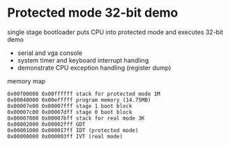 # Protected mode 32-bit demo
single stage bootloader puts CPU into protected mode and executes 32-bit demo
- serial and vga console
- system timer and keyboard interrupt handling
- demonstrate CPU exception handling (register dump)

memory map

    0x00f00000 0x00ffffff stack for protected mode 1M
    0x00040000 0x00efffff program memory (14.75MB)
    0x00007e00 0x00007fff stage 1 boot block
    0x00007c00 0x00007dff stage 0 boot block
    0x00007000 0x00007bff stack for real mode 3K
    0x00002000 0x00002fff GDT
    0x00001000 0x000017ff IDT (protected mode)
    0x00000000 0x000003ff IVT (real mode)
